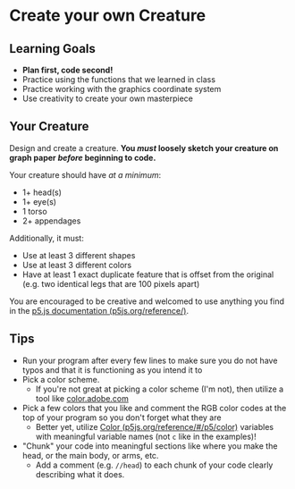 # Create your own Creature

## Learning Goals
- **Plan first, code second!**
- Practice using the functions that we learned in class
- Practice working with the graphics coordinate system
- Use creativity to create your own masterpiece

## Your Creature
Design and create a creature. **You _must_ loosely sketch your creature on graph paper _before_ beginning to code.**

Your creature should have _at a minimum_:
- 1+ head(s)
- 1+ eye(s)
- 1 torso
- 2+ appendages

Additionally, it must:
- Use at least 3 different shapes
- Use at least 3 different colors
- Have at least 1 exact duplicate feature that is offset from the original (e.g. two identical legs that are 100 pixels apart)

You are encouraged to be creative and welcomed to use anything you find in the [p5.js documentation (p5js.org/reference/)](https://p5js.org/reference/).

## Tips
- Run your program after every few lines to make sure you do not have typos and that it is functioning as you intend it to
- Pick a color scheme.
  - If you're not great at picking a color scheme (I'm not), then utilize a tool like [color.adobe.com](https://color.adobe.com)
- Pick a few colors that you like and comment the RGB color codes at the top of your program so you don't forget what they are
  - Better yet, utilize [Color (p5js.org/reference/#/p5/color)](https://p5js.org/reference/#/p5/color) variables with meaningful variable names (not `c` like in the examples)!
- "Chunk" your code into meaningful sections like where you make the head, or the main body, or arms, etc.
  - Add a comment (e.g. `//head`) to each chunk of your code clearly describing what it does.
